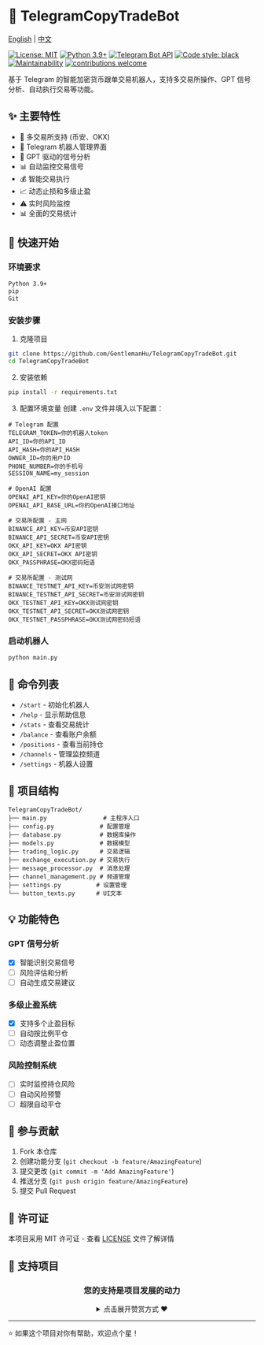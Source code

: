 # 🤖 TelegramCopyTradeBot

[English](README.md) | [中文](README_CN.md)

[![License: MIT](https://img.shields.io/badge/License-MIT-yellow.svg)](https://opensource.org/licenses/MIT)
[![Python 3.9+](https://img.shields.io/badge/python-3.9+-blue.svg)](https://www.python.org/downloads/)
[![Telegram Bot API](https://img.shields.io/badge/Telegram%20Bot%20API-Latest-blue.svg)](https://core.telegram.org/bots/api)
[![Code style: black](https://img.shields.io/badge/code%20style-black-000000.svg)](https://github.com/psf/black)
[![Maintainability](https://api.codeclimate.com/v1/badges/your-maintainability-key/maintainability)](https://codeclimate.com/github/GentlemanHu/TelegramCopyTradeBot/maintainability)
[![contributions welcome](https://img.shields.io/badge/contributions-welcome-brightgreen.svg?style=flat)](https://github.com/GentlemanHu/TelegramCopyTradeBot/issues)

基于 Telegram 的智能加密货币跟单交易机器人，支持多交易所操作、GPT 信号分析、自动执行交易等功能。

## ✨ 主要特性

- 🔄 多交易所支持 (币安、OKX)
- 📱 Telegram 机器人管理界面
- 🤖 GPT 驱动的信号分析
- 📊 自动监控交易信号
- 💰 智能交易执行
- 📈 动态止损和多级止盈
- ⚠️ 实时风险监控
- 📊 全面的交易统计

## 🚀 快速开始

### 环境要求

```bash
Python 3.9+
pip
Git
```

### 安装步骤

1. 克隆项目
```bash
git clone https://github.com/GentlemanHu/TelegramCopyTradeBot.git
cd TelegramCopyTradeBot
```

2. 安装依赖
```bash
pip install -r requirements.txt
```

3. 配置环境变量
创建 `.env` 文件并填入以下配置：

```env
# Telegram 配置
TELEGRAM_TOKEN=你的机器人token
API_ID=你的API_ID
API_HASH=你的API_HASH
OWNER_ID=你的用户ID
PHONE_NUMBER=你的手机号
SESSION_NAME=my_session

# OpenAI 配置
OPENAI_API_KEY=你的OpenAI密钥
OPENAI_API_BASE_URL=你的OpenAI接口地址

# 交易所配置 - 主网
BINANCE_API_KEY=币安API密钥
BINANCE_API_SECRET=币安API密钥
OKX_API_KEY=OKX API密钥
OKX_API_SECRET=OKX API密钥
OKX_PASSPHRASE=OKX密码短语

# 交易所配置 - 测试网
BINANCE_TESTNET_API_KEY=币安测试网密钥
BINANCE_TESTNET_API_SECRET=币安测试网密钥
OKX_TESTNET_API_KEY=OKX测试网密钥
OKX_TESTNET_API_SECRET=OKX测试网密钥
OKX_TESTNET_PASSPHRASE=OKX测试网密码短语
```

### 启动机器人
```bash
python main.py
```

## 📱 命令列表

- `/start` - 初始化机器人
- `/help` - 显示帮助信息
- `/stats` - 查看交易统计
- `/balance` - 查看账户余额
- `/positions` - 查看当前持仓
- `/channels` - 管理监控频道
- `/settings` - 机器人设置

## 🔧 项目结构

```
TelegramCopyTradeBot/
├── main.py                # 主程序入口
├── config.py             # 配置管理
├── database.py           # 数据库操作
├── models.py             # 数据模型
├── trading_logic.py      # 交易逻辑
├── exchange_execution.py # 交易执行
├── message_processor.py  # 消息处理
├── channel_management.py # 频道管理
├── settings.py          # 设置管理
└── button_texts.py      # UI文本
```

## 💡 功能特色

### GPT 信号分析
- [x] 智能识别交易信号
- [ ] 风险评估和分析
- [ ] 自动生成交易建议

### 多级止盈系统
- [x] 支持多个止盈目标
- [ ] 自动按比例平仓
- [ ] 动态调整止盈位置

### 风险控制系统
- [ ] 实时监控持仓风险
- [ ] 自动风险预警
- [ ] 超限自动平仓

## 🤝 参与贡献

1. Fork 本仓库
2. 创建功能分支 (`git checkout -b feature/AmazingFeature`)
3. 提交更改 (`git commit -m 'Add AmazingFeature'`)
4. 推送分支 (`git push origin feature/AmazingFeature`)
5. 提交 Pull Request

## 📜 许可证

本项目采用 MIT 许可证 - 查看 [LICENSE](LICENSE) 文件了解详情

## 🎁 支持项目

<div align="center">

### 您的支持是项目发展的动力
  
<details>
<summary>点击展开赞赏方式 ❤️</summary>

<table>
  <tr>
    <th>数字货币</th>
    <th>钱包地址</th>
  </tr>
  <tr>
    <td><img src="https://img.shields.io/badge/比特币-000000?style=flat&logo=bitcoin&logoColor=white"/> BTC</td>
    <td><code>bc1p6qkthl9jqqgle7xh2savggcfz284953lw8xnyj4z67wswse0runscdyta5</code></td>
  </tr>
  <tr>
    <td><img src="https://img.shields.io/badge/泰达币-50AF95?style=flat&logo=tether&logoColor=white"/> USDT (TRC20)</td>
    <td><code>TY1A9McJd6wz1ZgfVHmLEoQGFJX27WSNoN</code></td>
  </tr>
  <tr>
    <td><img src="https://img.shields.io/badge/以太坊-3C3C3D?style=flat&logo=ethereum&logoColor=white"/> ETH</td>
    <td><code>0x5aa791a5fe03f823275d7240ebe887d35fdf0f3b</code></td>
  </tr>
</table>

</details>
</div>

---

⭐ 如果这个项目对你有帮助，欢迎点个星！
